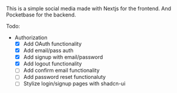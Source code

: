 This is a simple social media made with Nextjs for the frontend.
And Pocketbase for the backend.

Todo:

- Authorization
  - [x] Add OAuth functionality
  - [x] Add email/pass auth
  - [x] Add signup with email/password
  - [x] Add logout functionality
  - [ ] Add confirm email functionality
  - [ ] Add password reset functionaluty
  - [ ] Stylize login/signup pages with shadcn-ui
